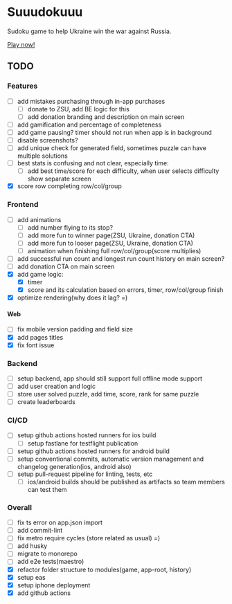 # Suuudokuuu
Sudoku game to help Ukraine win the war against Russia.

[Play now!](https://www.suuudokuuu.com/)

## TODO

### Features
- [ ] add mistakes purchasing through in-app purchases
    - [ ] donate to ZSU, add BE logic for this
    - [ ] add donation branding and description on main screen
- [ ] add gamification and percentage of completeness
- [ ] add game pausing? timer should not run when app is in background
- [ ] disable screenshots?
- [ ] add unique check for generated field, sometimes puzzle can have multiple solutions
- [ ] best stats is confusing and not clear, especially time:
  - [ ] add best time/score for each difficulty, when user selects difficulty show separate screen
- [x] score row completing row/col/group

### Frontend
- [ ] add animations
    - [ ] add number flying to its stop?
    - [ ] add more fun to winner page(ZSU, Ukraine, donation CTA)
    - [ ] add more fun to looser page(ZSU, Ukraine, donation CTA)
    - [ ] animation when finishing full row/col/group(score multiplies)
- [ ] add successful run count and longest run count history on main screen?
- [ ] add donation CTA on main screen
- [x] add game logic:
  - [x] timer
  - [x] score and its calculation based on errors, timer, row/col/group finish
- [x] optimize rendering(why does it lag? =)

#### Web
- [ ] fix mobile version padding and field size
- [x] add pages titles
- [x] fix font issue

### Backend
- [ ] setup backend, app should still support full offline mode support
- [ ] add user creation and logic
- [ ] store user solved puzzle, add time, score, rank for same puzzle
- [ ] create leaderboards

### CI/CD
- [ ] setup github actions hosted runners for ios build
  - [ ] setup fastlane for testflight publication
- [ ] setup github actions hosted runners for android build
- [ ] setup conventional commits, automatic version management and changelog generation(ios, android also)
- [ ] setup pull-request pipeline for linting, tests, etc
  - [ ] ios/android builds should be published as artifacts so team members can test them

### Overall
- [ ] fix ts error on app.json import
- [ ] add commit-lint
- [ ] fix metro require cycles (store related as usual) =)
- [ ] add husky
- [ ] migrate to monorepo
- [ ] add e2e tests(maestro)
- [x] refactor folder structure to modules(game, app-root, history)
- [x] setup eas
- [x] setup iphone deployment
- [x] add github actions

